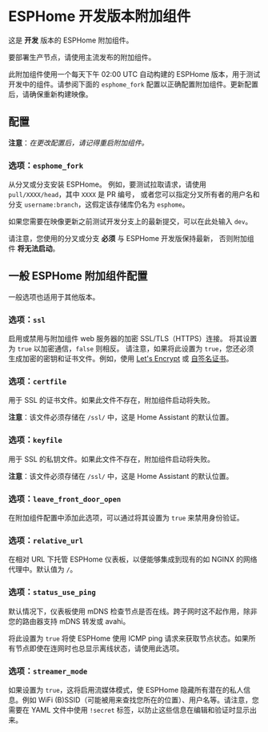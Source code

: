 # ESPHome 开发版本附加组件

这是 **开发** 版本的 ESPHome 附加组件。

要部署生产节点，请使用主流发布的附加组件。

此附加组件使用一个每天下午 02:00 UTC 自动构建的 ESPHome 版本，用于测试开发中的组件。请参阅下面的 `esphome_fork` 配置以正确配置附加组件。更新配置后，请确保重新构建映像。

## 配置

**注意**：_在更改配置后，请记得重启附加组件。_

### 选项：`esphome_fork`

从分叉或分支安装 ESPHome。
例如，要测试拉取请求，请使用 `pull/XXXX/head`，其中 `XXXX` 是 PR 编号，
或者您可以指定分叉所有者的用户名和分支 `username:branch`，这假定该存储库仍名为 `esphome`。

如果您需要在映像更新之前测试开发分支上的最新提交，可以在此处输入 `dev`。

请注意，您使用的分叉或分支 **必须** 与 ESPHome 开发版保持最新，
否则附加组件 **将无法启动**。

## 一般 ESPHome 附加组件配置

一般选项也适用于其他版本。

### 选项：`ssl`

启用或禁用与附加组件 web 服务器的加密 SSL/TLS（HTTPS）连接。
将其设置为 `true` 以加密通信，`false` 则相反。
请注意，如果将此设置为 `true`，您还必须生成加密的密钥和证书文件。例如，使用 [Let's Encrypt](https://www.home-assistant.io/addons/lets_encrypt/) 或 [自签名证书](https://www.home-assistant.io/docs/ecosystem/certificates/tls_self_signed_certificate/)。

### 选项：`certfile`

用于 SSL 的证书文件。如果此文件不存在，附加组件启动将失败。

**注意**：该文件必须存储在 `/ssl/` 中，这是 Home Assistant 的默认位置。

### 选项：`keyfile`

用于 SSL 的私钥文件。如果此文件不存在，附加组件启动将失败。

**注意**：该文件必须存储在 `/ssl/` 中，这是 Home Assistant 的默认位置。

### 选项：`leave_front_door_open`

在附加组件配置中添加此选项，可以通过将其设置为 `true` 来禁用身份验证。

### 选项：`relative_url`

在相对 URL 下托管 ESPHome 仪表板，以便能够集成到现有的如 NGINX 的网络代理中。默认值为 `/`。

### 选项：`status_use_ping`

默认情况下，仪表板使用 mDNS 检查节点是否在线。跨子网时这不起作用，除非您的路由器支持 mDNS 转发或 avahi。

将此设置为 `true` 将使 ESPHome 使用 ICMP ping 请求来获取节点状态。如果所有节点即使在连网时也总显示离线状态，请使用此选项。

### 选项：`streamer_mode`

如果设置为 `true`，这将启用流媒体模式，使 ESPHome 隐藏所有潜在的私人信息。例如 WiFi (B)SSID（可能被用来查找您所在的位置）、用户名等。请注意，您需要在 YAML 文件中使用 `!secret` 标签，以防止这些信息在编辑和验证时显示出来。